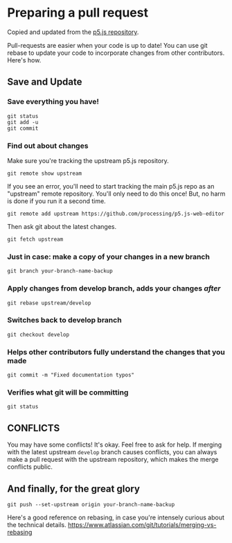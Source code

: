 # Preparing a pull request

Copied and updated from the [p5.js repository](https://github.com/processing/p5.js).

Pull-requests are easier when your code is up to date! You can use git rebase to update your code to incorporate changes from other contributors. Here's how.

## Save and Update

### Save everything you have!

    git status
    git add -u
    git commit

### Find out about changes

Make sure you're tracking the upstream p5.js repository.

    git remote show upstream

If you see an error, you'll need to start tracking the main p5.js repo as an "upstream" remote repository. You'll only need to do this once! But, no harm is done if you run it a second time.

    git remote add upstream https://github.com/processing/p5.js-web-editor

Then ask git about the latest changes.

    git fetch upstream

### Just in case: make a copy of your changes in a new branch

    git branch your-branch-name-backup

### Apply changes from develop branch, adds your changes _after_

    git rebase upstream/develop

### Switches back to develop branch

    git checkout develop

### Helps other contributors fully understand the changes that you made

    git commit -m "Fixed documentation typos"

### Verifies what git will be committing

    git status

## CONFLICTS

You may have some conflicts! It's okay. Feel free to ask for help. If merging with the latest upstream `develop` branch causes conflicts, you can always make a pull request with the upstream repository, which makes the merge conflicts public.

## And finally, for the great glory

    git push --set-upstream origin your-branch-name-backup

Here's a good reference on rebasing, in case you're intensely curious about the technical details. https://www.atlassian.com/git/tutorials/merging-vs-rebasing
